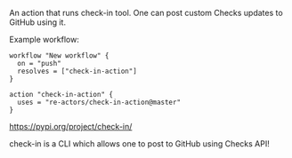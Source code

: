 An action that runs check-in tool. One can post custom Checks updates to GitHub using it.

Example workflow:

```
workflow "New workflow" {
  on = "push"
  resolves = ["check-in-action"]
}

action "check-in-action" {
  uses = "re-actors/check-in-action@master"
}
```

https://pypi.org/project/check-in/

check-in is a CLI which allows one to post to GitHub using Checks API!
